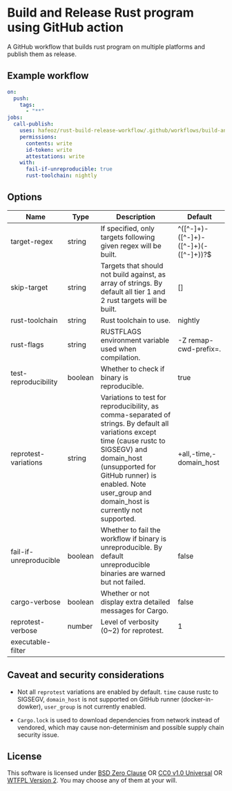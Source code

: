 # Build and Release Rust program using GitHub action

A GitHub workflow that builds rust program on multiple platforms and publish them as release.

## Example workflow

```yaml
on:
  push:
    tags:
      - "**"
jobs:
  call-publish:
    uses: hafeoz/rust-build-release-workflow/.github/workflows/build-and-publish.yaml@master
    permissions:
      contents: write
      id-token: write
      attestations: write
    with:
      fail-if-unreproducible: true
      rust-toolchain: nightly
```

## Options

| Name                   | Type    | Description                                                                                                                                                                                                                                                   | Default                              |
|------------------------|---------|---------------------------------------------------------------------------------------------------------------------------------------------------------------------------------------------------------------------------------------------------------------|--------------------------------------|
| target-regex           | string  | If specified, only targets following given regex will be built.                                                                                                                                                                                               | ^([^-]+)-([^-]+)-([^-]+)(-([^-]+))?$ |
| skip-target            | string  | Targets that should not build against, as array of strings. By default all tier 1 and 2 rust targets will be built.                                                                                                                                           | []                                   |
| rust-toolchain         | string  | Rust toolchain to use.                                                                                                                                                                                                                                        | nightly                              |
| rust-flags             | string  | RUSTFLAGS environment variable used when compilation.                                                                                                                                                                                                         | -Z remap-cwd-prefix=.                |
| test-reproducibility   | boolean | Whether to check if binary is reproducible.                                                                                                                                                                                                                   | true                                 |
| reprotest-variations   | string  | Variations to test for reproducibility, as comma-separated of strings. By default all variations except time (cause rustc to SIGSEGV) and domain_host (unsupported for GitHub runner) is enabled. Note user_group and domain_host is currently not supported. | +all,-time,-domain_host              |
| fail-if-unreproducible | boolean | Whether to fail the workflow if binary is unreproducible. By default unreproducible binaries are warned but not failed.                                                                                                                                       | false                                |
| cargo-verbose          | boolean | Whether or not display extra detailed messages for Cargo.                                                                                                                                                                                                     | false                                |
| reprotest-verbose      | number  | Level of verbosity (0~2) for reprotest.                                                                                                                                                                                                                       | 1                                    |
| executable-filter      |         |                                                                                                                                                                                                                                                               |                                      |

## Caveat and security considerations

- Not all `reprotest` variations are enabled by default.
    `time` cause rustc to SIGSEGV, `domain_host` is not supported on GitHub runner (docker-in-dowker), `user_group` is not currently enabled.

- `Cargo.lock` is used to download dependencies from network instead of vendored, which may cause non-determinism and possible supply chain security issue.

## License

This software is licensed under [BSD Zero Clause](https://spdx.org/licenses/0BSD.html) OR [CC0 v1.0 Universal](https://spdx.org/licenses/CC0-1.0.html) OR [WTFPL Version 2](https://spdx.org/licenses/WTFPL.html).
You may choose any of them at your will.
